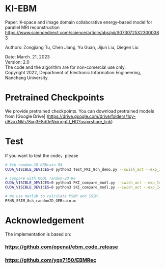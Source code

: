 # KI-EBM
Paper: K-space and image domain collaborative energy-based model for parallel MRI reconstruction
https://www.sciencedirect.com/science/article/abs/pii/S0730725X23000383

Authors: Zongjiang Tu, Chen Jiang, Yu Guan, Jijun Liu, Qiegen Liu 

Date: March. 21, 2023  
Version: 2.0   
The code and the algorithm are for non-comercial use only.   
Copyright 2022, Department of Electronic Information Engineering, Nanchang University. 

# Pretrained Checkpoints
We provide pretrained checkpoints. You can download pretrained models from [Google Drive] (https://drive.google.com/drive/folders/1dy-dBzxxNkh78xq3E8d0eNxirmgfJ_HO?usp=share_link)

# Test
If you want to test the code，please
```bash
# 8ch random-2D GRBrain R4
CUDA_VISIBLE_DEVICES=0 python3 Test_PKI_8ch_demo.py --swish_act --exp_I=SIAT_I --resume_iter_I=169500 --exp_K=SIAT_K --resume_iter_K=124500 --step_lr_I=300 --step_lr_K=100

# Compare with MoDL random-2D R6
CUDA_VISIBLE_DEVICES=0 python3 PKI_compare_modl.py --swish_act --exp_I=SIAT_I --resume_iter_I=169500 --exp_K=SIAT_K --resume_iter_K=124500 --step_lr_I=10 --step_lr_K=10
CUDA_VISIBLE_DEVICES=0 python3 SKI_compare_modl.py --swish_act --exp_I=SIAT_I --resume_iter_I=169500 --exp_K=SIAT_K --resume_iter_K=124500 --step_lr_I=10 --step_lr_K=10

# We use matlab to calculate PSNR and SSIM.
PSNR_SSIM_8ch_random2D_GEBrain.m
```

# Acknowledgement
The implementation is based on: 
### https://github.com/openai/ebm_code_release
### https://github.com/yqx7150/EBMRec

